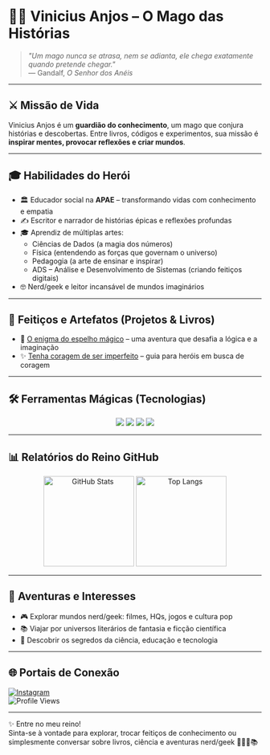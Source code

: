 # 🧙‍♂️ Vinicius Anjos – O Mago das Histórias

> *"Um mago nunca se atrasa, nem se adianta, ele chega exatamente quando pretende chegar."*  
> — Gandalf, *O Senhor dos Anéis*

---

## ⚔️ Missão de Vida
Vinicius Anjos é um **guardião do conhecimento**, um mago que conjura histórias e descobertas. Entre livros, códigos e experimentos, sua missão é **inspirar mentes, provocar reflexões e criar mundos**.  

---

## 🎓 Habilidades do Herói
- 🏛️ Educador social na **APAE** – transformando vidas com conhecimento e empatia  
- ✍️ Escritor e narrador de histórias épicas e reflexões profundas  
- 🎓 Aprendiz de múltiplas artes:
  - Ciências de Dados (a magia dos números)  
  - Física (entendendo as forças que governam o universo)  
  - Pedagogia (a arte de ensinar e inspirar)  
  - ADS – Análise e Desenvolvimento de Sistemas (criando feitiços digitais)  
- 🤓 Nerd/geek e leitor incansável de mundos imaginários  

---

## 🌌 Feitiços e Artefatos (Projetos & Livros)
- 📖 [O enigma do espelho mágico](https://loja.uiclap.com/titulo/ua35763/) – uma aventura que desafia a lógica e a imaginação  
- ✨ [Tenha coragem de ser imperfeito](https://loja.uiclap.com/titulo/ua38531/) – guia para heróis em busca de coragem  

---

## 🛠️ Ferramentas Mágicas (Tecnologias)
<div align="center">
  <img src="https://img.shields.io/badge/Python-3776AB?style=for-the-badge&logo=python&logoColor=white" />
  <img src="https://img.shields.io/badge/Markdown-000000?style=for-the-badge&logo=markdown&logoColor=white" />
  <img src="https://img.shields.io/badge/Git-F05032?style=for-the-badge&logo=git&logoColor=white" />
  <img src="https://img.shields.io/badge/VS%20Code-007ACC?style=for-the-badge&logo=visualstudiocode&logoColor=white" />
</div>

---

## 📊 Relatórios do Reino GitHub
<div align="center">
  <img src="https://github-readme-stats.vercel.app/api?username=vanjosa&show_icons=true&theme=radical" alt="GitHub Stats" height="180em"/>
  <img src="https://github-readme-stats.vercel.app/api/top-langs/?username=vanjosa&layout=compact&theme=radical" alt="Top Langs" height="180em"/>
</div>

---

## 🌟 Aventuras e Interesses
- 🎮 Explorar mundos nerd/geek: filmes, HQs, jogos e cultura pop  
- 📚 Viajar por universos literários de fantasia e ficção científica  
- 🔭 Descobrir os segredos da ciência, educação e tecnologia  

---

## 🌐 Portais de Conexão
[![Instagram](https://img.shields.io/badge/-Instagram-E4405F?style=for-the-badge&logo=instagram&logoColor=white)](https://www.instagram.com/ovinianjos/)  
![Profile Views](https://komarev.com/ghpvc/?username=vanjosa&label=Visualizações&color=blueviolet&style=flat-square)

---

✨ Entre no meu reino!  
Sinta-se à vontade para explorar, trocar feitiços de conhecimento ou simplesmente conversar sobre livros, ciência e aventuras nerd/geek 🚀🧙‍♂️📚
